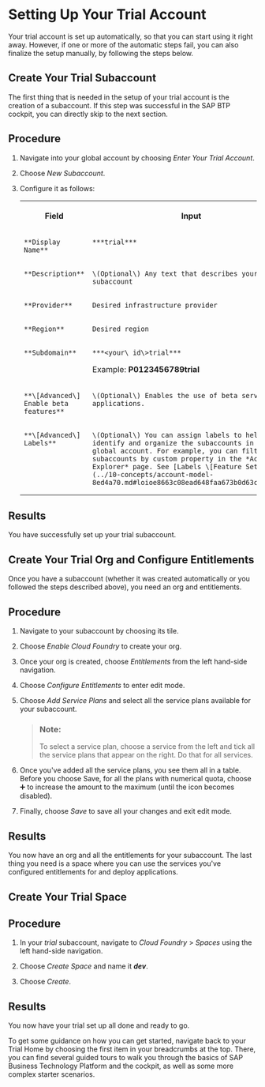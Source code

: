 <!-- loiofa5deb9cc4be4ca58070456cd2c47647 -->

<link rel="stylesheet" type="text/css" href="../css/sap-icons.css"/>

# Setting Up Your Trial Account

Your trial account is set up automatically, so that you can start using it right away. However, if one or more of the automatic steps fail, you can also finalize the setup manually, by following the steps below.

 <a name="loio495f2c2fff4341e895eb0fc294991557"/>

<!-- loio495f2c2fff4341e895eb0fc294991557 -->

## Create Your Trial Subaccount

The first thing that is needed in the setup of your trial account is the creation of a subaccount. If this step was successful in the SAP BTP cockpit, you can directly skip to the next section.



## Procedure

1.  Navigate into your global account by choosing *Enter Your Trial Account*.

2.  Choose *New Subaccount*.

3.  Configure it as follows:


    <table>
    <tr>
    <th valign="top">

    Field


    
    </th>
    <th valign="top">

    Input


    
    </th>
    </tr>
    <tr>
    <td valign="top">
    
        **Display Name**


    
    </td>
    <td valign="top">
    
        ***trial***


    
    </td>
    </tr>
    <tr>
    <td valign="top">
    
        **Description**


    
    </td>
    <td valign="top">
    
        \(Optional\) Any text that describes your subaccount


    
    </td>
    </tr>
    <tr>
    <td valign="top">
    
        **Provider**


    
    </td>
    <td valign="top">
    
        Desired infrastructure provider


    
    </td>
    </tr>
    <tr>
    <td valign="top">
    
        **Region**


    
    </td>
    <td valign="top">
    
        Desired region


    
    </td>
    </tr>
    <tr>
    <td valign="top">
    
        **Subdomain**


    
    </td>
    <td valign="top">
    
        ***<your\_id\>trial***

    Example: **P0123456789trial**


    
    </td>
    </tr>
    <tr>
    <td valign="top">
    
        **\[Advanced\] Enable beta features**


    
    </td>
    <td valign="top">
    
        \(Optional\) Enables the use of beta services and applications.


    
    </td>
    </tr>
    <tr>
    <td valign="top">
    
        **\[Advanced\] Labels**


    
    </td>
    <td valign="top">
    
        \(Optional\) You can assign labels to help identify and organize the subaccounts in your global account. For example, you can filter subaccounts by custom property in the *Account Explorer* page. See [Labels \[Feature Set B\]](../10-concepts/account-model-8ed4a70.md#loioe8663c08ead648faa673b0d63c5b478e).


    
    </td>
    </tr>
    </table>
    



## Results

You have successfully set up your trial subaccount.

 <a name="loio3d54b2aee0c64f7b9e257b353818b47d"/>

<!-- loio3d54b2aee0c64f7b9e257b353818b47d -->

## Create Your Trial Org and Configure Entitlements

Once you have a subaccount \(whether it was created automatically or you followed the steps described above\), you need an org and entitlements.



## Procedure

1.  Navigate to your subaccount by choosing its tile.

2.  Choose *Enable Cloud Foundry* to create your org.

3.  Once your org is created, choose *Entitlements* from the left hand-side navigation.

4.  Choose *Configure Entitlements* to enter edit mode.

5.  Choose *Add Service Plans* and select all the service plans available for your subaccount.

    > ### Note:  
    > To select a service plan, choose a service from the left and tick all the service plans that appear on the right. Do that for all services.

6.  Once you've added all the service plans, you see them all in a table. Before you choose Save, for all the plans with numerical quota, choose :heavy_plus_sign: to increase the amount to the maximum \(until the icon becomes disabled\).

7.  Finally, choose *Save* to save all your changes and exit edit mode.




<a name="loio3d54b2aee0c64f7b9e257b353818b47d__result_jqj_r3w_1jb"/>

## Results

You now have an org and all the entitlements for your subaccount. The last thing you need is a space where you can use the services you've configured entitlements for and deploy applications.

 <a name="loioe9aed07891e545dd88192df013646897"/>

<!-- loioe9aed07891e545dd88192df013646897 -->

## Create Your Trial Space



## Procedure

1.  In your *trial* subaccount, navigate to *Cloud Foundry* \> *Spaces* using the left hand-side navigation.

2.  Choose *Create Space* and name it ***dev***.

3.  Choose *Create*.




<a name="loioe9aed07891e545dd88192df013646897__result_q44_fjw_1jb"/>

## Results

You now have your trial set up all done and ready to go.

To get some guidance on how you can get started, navigate back to your Trial Home by choosing the first item in your breadcrumbs at the top. There, you can find several guided tours to walk you through the basics of SAP Business Technology Platform and the cockpit, as well as some more complex starter scenarios.


